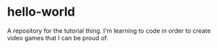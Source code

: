 # hello-world
A repository for the tutorial thing.
I'm learning to code in order to create video games that I can be proud of.
